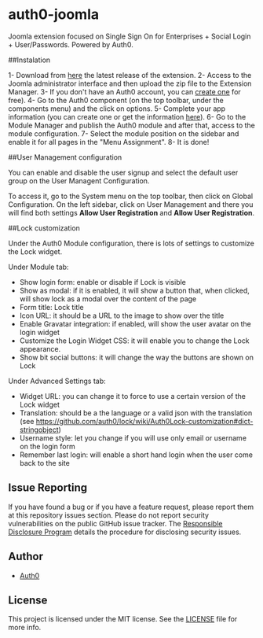 # auth0-joomla
Joomla extension focused on Single Sign On for Enterprises + Social Login + User/Passwords. Powered by Auth0.

##Instalation

1- Download from [here](https://github.com/auth0/auth0-joomla/releases) the latest release of the extension.
2- Access to the Joomla administrator interface and then upload the zip file to the Extension Manager.
3- If you don't have an Auth0 account, you can [create one](http://auth0.com) for free).
4- Go to the Auth0 component (on the top toolbar, under the components menu) and the click on options.
5- Complete your app information (you can create one or get the information [here](https://manage.auth0.com/#/applications)).
6- Go to the Module Manager and publish the Auth0 module and after that, access to the module configuration.
7- Select the module position on the sidebar and enable it for all pages in the "Menu Assignment".
8- It is done!

##User Management configuration

You can enable and disable the user signup and select the default user group on the User Managent Configuration.

To access it, go to the System menu on the top toolbar, then click on Global Configuration.
On the left sidebar, click on User Management and there you will find both settings **Allow User Registration** and **Allow User Registration**.

##Lock customization

Under the Auth0 Module configuration, there is lots of settings to customize the Lock widget.

Under Module tab:
- Show login form: enable or disable if Lock is visible
- Show as modal: if it is enabled, it will show a button that, when clicked, will show lock as a modal over the content of the page
- Form title: Lock title
- Icon URL: it should be a URL to the image to show over the title
- Enable Gravatar integration: if enabled, will show the user avatar on the login widget
- Customize the Login Widget CSS: it will enable you to change the Lock appearance.
- Show bit social buttons: it will change the way the buttons are shown on Lock

Under Advanced Settings tab:
- Widget URL: you can change it to force to use a certain version of the Lock widget
- Translation: should be a the language or a valid json with the translation (see https://github.com/auth0/lock/wiki/Auth0Lock-customization#dict-stringobject)
- Username style: let you change if you will use only email or username on the login form
- Remember last login: will enable a short hand login when the user come back to the site


## Issue Reporting

If you have found a bug or if you have a feature request, please report them at this repository issues section. Please do not report security vulnerabilities on the public GitHub issue tracker. The [Responsible Disclosure Program](https://auth0.com/whitehat) details the procedure for disclosing security issues.

## Author

* [Auth0](auth0.com)

## License

This project is licensed under the MIT license. See the [LICENSE](LICENSE) file for more info.

